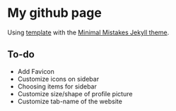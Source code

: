 # My github page

Using [template](https://github.com/mmistakes/mm-github-pages-starter/) with the [Minimal Mistakes Jekyll theme](https://github.com/mmistakes/minimal-mistakes).


## To-do
* Add Favicon
* Customize icons on sidebar
* Choosing items for sidebar
* Customize size/shape of profile picture
* Customize tab-name of the website